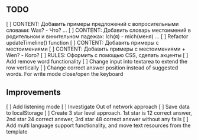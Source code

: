 ## TODO
[ ] CONTENT: Добавить примеры предложений с вопросительными словами: Was? - Что? ...
[ ] CONTENT: Добавить словарь местоимений в родительном и винительном падежах: Ich(я) - mich(меня) ...
[ ] Refactor updateTimeline() function
[ ] CONTENT: Добавить примеры с местоимениями
[ ] CONTENT: Добавить примеры с местоимениями + Wen? - Кого?
[ ] RULES: Оформить с помощью CSS, сделать акценты
[ ] Add remove word functionality
[ ] Change input into textarea to extend the row vertically
[ ] Change correct answer position instead of suggested words. For write mode close/open the keyboard
## Improvements
[ ] Add listening mode
[ ] Investigate Out of network approach
[ ] Save data to localStorage
[ ] Create 3 star level approach. 1st star is 12 correct answer, 2nd star 24 correct answer, 3rd star 48 correct answer without any fails
[ ] Add multi language support functionality, and move text resources from the template


